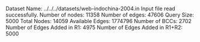 Dataset Name: ../../../datasets/web-indochina-2004.in
Input file read successfully.
Number of nodes: 11358
Number of edges: 47606
Query Size: 5000
Total Nodes: 14059
Available Edges: 1774796
Number of BCCs: 2702
Number of Edges Added in R1: 4975
Number of Edges Added in R1+R2: 5000
